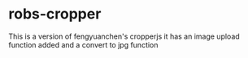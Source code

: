 # robs-cropper
This is a version of fengyuanchen's cropperjs it has an image upload function added and a convert to jpg function 
